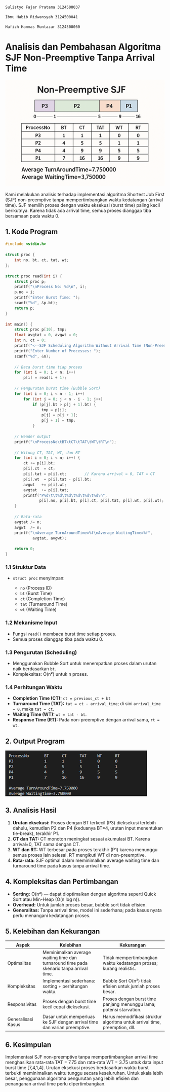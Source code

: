 <code>Sulistyo Fajar Pratama 3124500037</code></br>

<code>Ibnu Habib Ridwansyah 3124500041</code></br>

<code>Hafizh Hammas Muntazar 3124500060</code></br>

# Analisis dan Pembahasan Algoritma SJF Non-Preemptive Tanpa Arrival Time

![image](https://github.com/ibnuhabibr/SisOp-2025/blob/main/img/Output%20Non-Preemptive%20SJF%20Without%20Arrival%20Time.png)

Kami melakukan analisis terhadap implementasi algoritma Shortest Job First (SJF) non-preemptive tanpa mempertimbangkan waktu kedatangan (arrival time). SJF memilih proses dengan waktu eksekusi (burst time) paling kecil berikutnya. Karena tidak ada arrival time, semua proses dianggap tiba bersamaan pada waktu 0.

## 1. Kode Program

```c
#include <stdio.h>

struct proc {
    int no, bt, ct, tat, wt;
};

struct proc read(int i) {
    struct proc p;
    printf("\nProcess No: %d\n", i);
    p.no = i;
    printf("Enter Burst Time: ");
    scanf("%d", &p.bt);
    return p;
}

int main() {
    struct proc p[10], tmp;
    float avgtat = 0, avgwt = 0;
    int n, ct = 0;
    printf("<--SJF Scheduling Algorithm Without Arrival Time (Non-Preemptive)-->\n");
    printf("Enter Number of Processes: ");
    scanf("%d", &n);

    // Baca burst time tiap proses
    for (int i = 0; i < n; i++)
        p[i] = read(i + 1);

    // Pengurutan burst time (Bubble Sort)
    for (int i = 0; i < n - 1; i++)
        for (int j = 0; j < n - i - 1; j++)
            if (p[j].bt > p[j + 1].bt) {
                tmp = p[j];
                p[j] = p[j + 1];
                p[j + 1] = tmp;
            }

    // Header output
    printf("\nProcessNo\tBT\tCT\tTAT\tWT\tRT\n");

    // Hitung CT, TAT, WT, dan RT
    for (int i = 0; i < n; i++) {
        ct += p[i].bt;
        p[i].ct  = ct;
        p[i].tat = p[i].ct;        // Karena arrival = 0, TAT = CT
        p[i].wt  = p[i].tat - p[i].bt;
        avgwt   += p[i].wt;
        avgtat  += p[i].tat;
        printf("P%d\t\t%d\t%d\t%d\t%d\t%d\n",
               p[i].no, p[i].bt, p[i].ct, p[i].tat, p[i].wt, p[i].wt);
    }

    // Rata-rata
    avgtat /= n;
    avgwt  /= n;
    printf("\nAverage TurnAroundTime=%f\nAverage WaitingTime=%f",
            avgtat, avgwt);

    return 0;
}
```

### 1.1 Struktur Data

* `struct proc` menyimpan:

  * `no` (Process ID)
  * `bt` (Burst Time)
  * `ct` (Completion Time)
  * `tat` (Turnaround Time)
  * `wt` (Waiting Time)

### 1.2 Mekanisme Input

* Fungsi `read()` membaca burst time setiap proses.
* Semua proses dianggap tiba pada waktu 0.

### 1.3 Pengurutan (Scheduling)

* Menggunakan Bubble Sort untuk menempatkan proses dalam urutan naik berdasarkan `bt`.
* Kompleksitas: O(n²) untuk n proses.

### 1.4 Perhitungan Waktu

* **Completion Time (CT):** `ct = previous_ct + bt`
* **Turnaround Time (TAT):** `tat = ct - arrival_time`; di sini `arrival_time = 0`, maka `tat = ct`.
* **Waiting Time (WT):** `wt = tat - bt`.
* **Response Time (RT):** Pada non-preemptive dengan arrival sama, `rt = wt`.

## 2. Output Program
![Output Program](https://github.com/ibnuhabibr/SisOp-2025/blob/main/img/Non-Preemptive%20SJF%20Without%20Arrival%20Time.png)

## 3. Analisis Hasil

1. **Urutan eksekusi:** Proses dengan BT terkecil (P3) dieksekusi terlebih dahulu, kemudian P2 dan P4 (keduanya BT=4, urutan input menentukan tie-break), terakhir P1.
2. **CT dan TAT:** CT monoton meningkat sesuai akumulasi BT. Karena arrival=0, TAT sama dengan CT.
3. **WT dan RT:** WT terbesar pada proses terakhir (P1) karena menunggu semua proses lain selesai. RT mengikuti WT di non-preemptive.
4. **Rata-rata:** SJF optimal dalam meminimalkan average waiting time dan turnaround time pada kasus tanpa arrival time.

## 4. Kompleksitas dan Pertimbangan

* **Sorting:** O(n²) — dapat dioptimalkan dengan algoritma seperti Quick Sort atau Min-Heap (O(n log n)).
* **Overhead:** Untuk jumlah proses besar, bubble sort tidak efisien.
* **Generalitas:** Tanpa arrival time, model ini sederhana; pada kasus nyata perlu menangani kedatangan proses.

## 5. Kelebihan dan Kekurangan

| Aspek              | Kelebihan                                                                               | Kekurangan                                                                 |
| ------------------ | --------------------------------------------------------------------------------------- | -------------------------------------------------------------------------- |
| Optimalitas        | Meminimalkan average waiting time dan turnaround time pada skenario tanpa arrival time. | Tidak mempertimbangkan waktu kedatangan proses; kurang realistis.          |
| Kompleksitas       | Implementasi sederhana: sorting + perhitungan waktu.                                    | Bubble Sort O(n²) tidak efisien untuk jumlah proses besar.                 |
| Responsivitas      | Proses dengan burst time kecil cepat dieksekusi.                                        | Proses dengan burst time panjang menunggu lama; potensi starvation.        |
| Generalisasi Kasus | Dasar untuk memperluas ke SJF dengan arrival time dan varian preemptive.                | Harus memodifikasi struktur algoritma untuk arrival time, preemption, dll. |

## 6. Kesimpulan

Implementasi SJF non-preemptive tanpa mempertimbangkan arrival time menghasilkan rata-rata TAT = 7.75 dan rata-rata WT = 3.75 untuk data input burst time \[7,4,1,4]. Urutan eksekusi proses berdasarkan waktu burst terbukti meminimalkan waktu tunggu secara keseluruhan. Untuk skala lebih besar, penggunaan algoritma pengurutan yang lebih efisien dan penanganan arrival time perlu dipertimbangkan.
